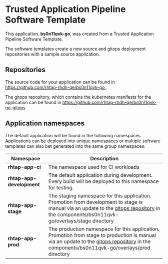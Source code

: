 # Trusted Application Pipeline Software Template

This application, **bs0n11qvk-go**, was created from a Trusted Application Pipeline Software Template.

The software templates create a new source and gitops deployment repositories with a sample source application. 

## Repositories

The source code for your application can be found in [https://github.com/rhtap-rhdh-qe/bs0n11qvk-go ](https://github.com/rhtap-rhdh-qe/bs0n11qvk-go ).
 
The gitops repository, which contains the kubernetes manifests for the application can be found in 
[https://github.com/rhtap-rhdh-qe/bs0n11qvk-go-gitops ](https://github.com/rhtap-rhdh-qe/bs0n11qvk-go-gitops ) 

## Application namespaces 

The default application will be found in the following namespaces. Applications can be deployed into unique namespaces or multiple software templates can also bet generated into the same group namespaces.  

|  Namespace   |  Description   |  
| -------- | -------- |
| **rhtap-app-ci** | The namespace used for CI workloads |
| **rhtap-app-development** | The default application during development. Every build will be deployed to this namespace for testing. |
| **rhtap-app-stage** | The staging namespace for this application. Promotion from development to stage is manual via an update to the [gitops repository](https://github.com/rhtap-rhdh-qe/bs0n11qvk-go-gitops ) in the components/bs0n11qvk-go/overlays/stage directory |
| **rhtap-app-prod** | The production namespace for this application. Promotion from stage to production is manual via an update to the [gitops repository](https://github.com/rhtap-rhdh-qe/bs0n11qvk-go-gitops ) in the components/bs0n11qvk-go/overlays/prod directory |